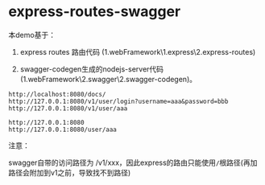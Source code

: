 # express-routes-swagger

本demo基于：

1. express routes 路由代码 (1.webFramework\1.express\2.express-routes)

2. swagger-codegen生成的nodejs-server代码 (1.webFramework\2.swagger\2.swagger-codegen)。



```
http://localhost:8080/docs/
http://127.0.0.1:8080/v1/user/login?username=aaa&password=bbb
http://127.0.0.1:8080/v1/user/aaa

http://127.0.0.1:8080
http://127.0.0.1:8080/user/aaa
```



注意：

swagger自带的访问路径为 /v1/xxx，因此express的路由只能使用`/`根路径(再加路径会附加到v1之前，导致找不到路径)